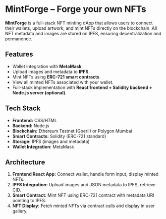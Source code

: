 # MintForge – Forge your own NFTs

**MintForge** is a full-stack NFT minting dApp that allows users to connect their wallets, upload artwork, and mint NFTs directly on the blockchain. All NFT metadata and images are stored on IPFS, ensuring decentralization and permanence.

## Features
- Wallet integration with **MetaMask**. 
- Upload images and metadata to **IPFS**.
- Mint NFTs using **ERC-721 smart contracts**. 
- View all minted NFTs associated with your wallet.
- Full-stack implementation with **React frontend + Solidity backend + Node.js server (optional)**.

## Tech Stack
- **Frontend:** CSS/HTML  
- **Backend:** Node.js  
- **Blockchain:** Ethereum Testnet (Goerli) or Polygon Mumbai  
- **Smart Contracts:** Solidity (ERC-721 standard)  
- **Storage:** IPFS (images and metadata)  
- **Wallet Integration:** MetaMask  

## Architecture
1. **Frontend React App:** Connect wallet, handle form input, display minted NFTs.
2. **IPFS Integration:** Upload images and JSON metadata to IPFS, retrieve CID.
3. **Smart Contract:** Mint NFT using ERC-721 contract with metadata URI pointing to IPFS.
4. **NFT Display:** Fetch minted NFTs via contract calls and display in user gallery.


